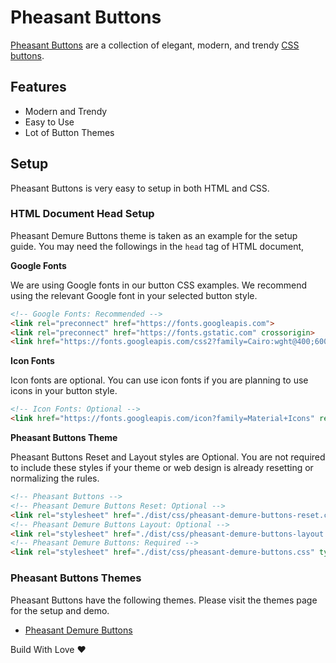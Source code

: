 # Pheasant Buttons
[Pheasant Buttons](https://htmlcssfreebies.com/pheasant-buttons/) are a collection of elegant, modern, and trendy [CSS buttons](https://htmlcssfreebies.com/tag/css-buttons/).

## Features

- Modern and Trendy
- Easy to Use
- Lot of Button Themes

## Setup

Pheasant Buttons is very easy to setup in both HTML and CSS.

### HTML Document Head Setup

Pheasant Demure Buttons theme is taken as an example for the setup guide.
You may need the followings in the `head` tag of HTML document,

**Google Fonts**

We are using Google fonts in our button CSS examples. We recommend using the relevant Google font in your selected button style.

```html
<!-- Google Fonts: Recommended -->
<link rel="preconnect" href="https://fonts.googleapis.com">
<link rel="preconnect" href="https://fonts.gstatic.com" crossorigin>
<link href="https://fonts.googleapis.com/css2?family=Cairo:wght@400;600&display=swap" rel="stylesheet">
```

**Icon Fonts**

Icon fonts are optional. You can use icon fonts if you are planning to use icons in your button style.

```html
<!-- Icon Fonts: Optional -->
<link href="https://fonts.googleapis.com/icon?family=Material+Icons" rel="stylesheet" />
```

**Pheasant Buttons Theme**

Pheasant Buttons Reset and Layout styles are Optional. You are not required to include these styles if your theme or web design is already resetting or normalizing the rules.

```html
<!-- Pheasant Buttons -->
<!-- Pheasant Demure Buttons Reset: Optional -->
<link rel="stylesheet" href="./dist/css/pheasant-demure-buttons-reset.css" type="text/css" media="all" />
<!-- Pheasant Demure Buttons Layout: Optional -->
<link rel="stylesheet" href="./dist/css/pheasant-demure-buttons-layout.css" type="text/css" media="all" />
<!-- Pheasant Demure Buttons: Required -->
<link rel="stylesheet" href="./dist/css/pheasant-demure-buttons.css" type="text/css" media="all" />
```

### Pheasant Buttons Themes

Pheasant Buttons have the following themes. Please visit the themes page for the setup and demo.

- [Pheasant Demure Buttons](https://htmlcssfreebies.com/pheasant-demure-buttons/)

Build With Love :heart:

